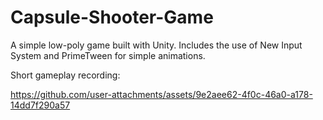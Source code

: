 # Capsule-Shooter-Game
A simple low-poly game built with Unity. Includes the use of New Input System and PrimeTween for simple animations.

Short gameplay recording:

https://github.com/user-attachments/assets/9e2aee62-4f0c-46a0-a178-14dd7f290a57

